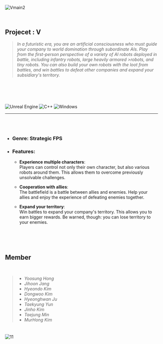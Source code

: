 ![Vmain2](https://github.com/Hongyoosung/V/assets/101240036/287df5e0-cd00-4355-bf32-6a19ae945829)

<br/>

## Projecet : V
>*In a futuristic era, you are an artificial consciousness who must guide your company to world domination through subordinate AIs. Play from the first-person perspective of a variety of AI robots deployed in battle, including infantry robots, large heavily armored >robots, and tiny robots. You can also build your own robots with the loot from battles, and win battles to defeat other companies and expand your subsidiary's territory.*

#

<br/>


<br/>

![Unreal Engine](https://img.shields.io/badge/unrealengine-%23313131.svg?style=for-the-badge&logo=unrealengine&logoColor=white) ![C++](https://img.shields.io/badge/c++-%2300599C.svg?style=for-the-badge&logo=c%2B%2B&logoColor=white)
![Windows](https://img.shields.io/badge/Windows-0078D6?style=for-the-badge&logo=windows&logoColor=white)





---

<br/><br/>

+ ### Genre: Strategic FPS

+ ### Features:

  + **Experience multiple characters**:<br/>
    Players can control not only their own character, but also various robots around them. This allows them to overcome previously unsolvable challenges.

  + **Cooperation with allies**: <br/> The battlefield is a battle between allies and enemies. Help your allies and enjoy the experience of defeating enemies together.

  + **Expand your territory**: <br/> Win battles to expand your company's territory. This allows you to earn bigger rewards. Be warned, though: you can lose territory to your enemies.

<br/><br/><br/>

## Member

<br/>


  >- *Yoosung Hong*
  >- *Jihoon Jang*
  >- *Hyeondo Kim*
  >- *Dongwoo Kim*
  >- *Hyeonghwan Ju*
  >- *Taekyung Yun*
  >- *Jinho Kim*
  >- *Taejung Min*
  >- *MurHong Kim*


#

![11](https://github.com/Hongyoosung/V/assets/101240036/d622e49f-7712-42ef-a86f-7baa68e121bd)




